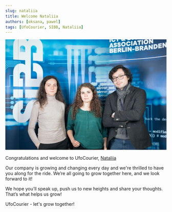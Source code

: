 ```yaml
---
slug: nataliia
title: Welcome Nataliia
authors: [oksana, pawel]
tags: [UfoCourier, SIBB, Nataliia]
---
```


![Nataliia, Oksana and Pawel from UfoCourier at the SIBB Deep Tech Accelerator](./SIBB_Nataliia_Oksana_Pawel.jpg)

Congratulations and welcome to UfoCourier, [Nataliia](/team#nataliia-medvedenko-coo-co-founder)

Our company is growing and changing every day and we're thrilled to have you
along for the ride. We’re all going to grow together here, and we look forward to
it!

We hope you’ll speak up, push us to new heights and share your thoughts.
That’s what helps us grow!

UfoCourier - let's grow together!
